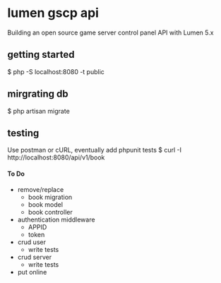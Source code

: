 # lumen gscp api
Building an open source game server control panel API with Lumen 5.x

## getting started
$ php -S localhost:8080 -t public

## mirgrating db
$ php artisan migrate

## testing
Use postman or cURL, eventually add phpunit tests
$ curl -I http://localhost:8080/api/v1/book

#### To Do
- remove/replace
	- book migration
	- book model
	- book controller
- authentication middleware
	- APPID
	- token
- crud user
	- write tests
- crud server
	- write tests
- put online
